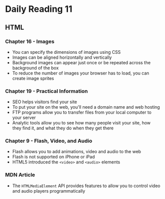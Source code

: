 
# Daily Reading 11
## HTML

### Chapter 16 - Images
- You can specify the dimensions of images using CSS
- Images can be aligned horizontally and vertically
- Background images can appear just once or be repeated across the background of the box
- To reduce the number of images your browser has to load, you can create image sprites

### Chapter 19 - Practical Information
- SEO helps visitors find your site
- To put your site on the web, you'll need a domain name and web hosting
- FTP programs allow you to transfer files from your local computer to your server
- Analytic tools allow you to see how many people visit your site, how they find it, and what they do when they get there

### Chapter 9 - Flash, Video, and Audio
- Flash allows you to add animations, video and audio to the web
- Flash is not supported on iPhone or iPad
- HTML5 introduced the `<video>` and `<audio>` elements

### MDN Article
- The `HTMLMediaElement` API provides features to allow you to control video and audio players programmatically